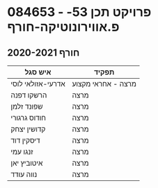 # 084653 - פרויקט תכן 53-פ.אווירונוטיקה-חורף

## חורף 2020-2021

| איש סגל | תפקיד |
| ---- | ---- |
| אדרעי-אזולאי לוסי | מרצה - אחראי מקצוע |
| הרשקו דפנה | מרצה |
| שפונד זלמן | מרצה |
| חודוס גרגורי | מרצה |
| קדושין יצחק | מרצה |
| דיסקין דוד | מרצה |
| זנגו עמי | מרצה |
| איטוביץ יאן | מרצה |
| נווה עודד | מרצה |

